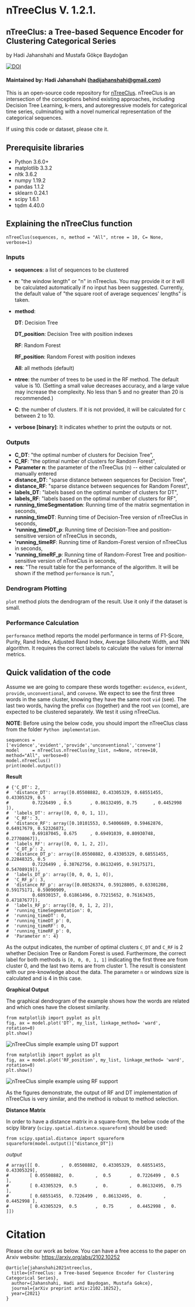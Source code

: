 # nTreeClus V. 1.2.1.
## nTreeClus: a Tree-based Sequence Encoder for Clustering Categorical Series	

by Hadi Jahanshahi and Mustafa Gökçe Baydoğan 

[![DOI](https://zenodo.org/badge/DOI/10.5281/zenodo.5942533.svg)](https://doi.org/10.5281/zenodo.5942533)




#### Maintained by: Hadi Jahanshahi (hadijahanshahi@gmail.com)
This is an open-source code repository for [nTreeClus](https://arxiv.org/abs/2102.10252). nTreeClus is an intersection of the conceptions behind existing approaches, including Decision Tree Learning, k-mers, and autoregressive models for categorical time series, culminating with a novel numerical representation of the categorical sequences.

If using this code or dataset, please cite it.


## Prerequisite libraries
* Python 3.6.0+
* matplotlib 3.3.2
* nltk 3.6.2
* numpy 1.19.2
* pandas 1.1.2
* sklearn 0.24.1
* scipy 1.6.1
* tqdm 4.40.0


## Explaining the nTreeClus function
```{python}
nTreeClus(sequences, n, method = "All", ntree = 10, C= None, verbose=1)
```
### Inputs
* **sequences**: a list of sequences to be clustered
* **n**: "the window length" or "n" in nTreeclus. You may provide it or it will be calculated automatically if no input has been suggested. Currently, the default value of "the square root of average sequences' lengths" is taken.
* **method**: 

    **DT**:          Decision Tree

    **DT_position**: Decision Tree with position indexes
    
    **RF**:          Random Forest

    **RF_position**: Random Forest with position indexes
    
    **All**: all methods (default)
* **ntree**: the number of trees to be used in the RF method. The default value is 10. (Setting a small value decreases accuracy, and a large value may increase the complexity. No less than 5 and no greater than 20 is recommended.)
* **C**: the number of clusters. If it is not provided, it will be calculated for `C` between 2 to 10.
* **verbose [binary]**: It indicates whether to print the outputs or not. 

### Outputs
* **C_DT**: "the optimal number of clusters for Decision Tree",
* **C_RF**: "the optimal number of clusters for Random Forest",
* **Parameter n**: the parameter of the nTreeClus (n) -- either calculated or manually entered
* **distance_DT**: "sparse distance between sequences for Decision Tree",
* **distance_RF**: "sparse distance between sequences for Random Forest",
* **labels_DT**: "labels based on the optimal number of clusters for DT",
* **labels_RF**: "labels based on the optimal number of clusters for RF",
* **running_timeSegmentation**: Running time of the matrix segmentation in seconds,
* **running_timeDT**: Running time of Decision-Tree version of nTreeClus in seconds,
* **'running_timeDT_p**: Running time of Decision-Tree and position-sensitive version of nTreeClus in seconds,
* **'running_timeRF**: Running time of Random-Forest version of nTreeClus in seconds,
* **'running_timeRF_p**: Running time of Random-Forest Tree and position-sensitive version of nTreeClus in seconds,
* **res**: "The result table for the performance of the algorithm. It will be shown if the method `performance` is run.",


### Dendrogram Plotting
`plot` method plots the dendrogram of the result. Use it only if the dataset is small.

### Performance Calculation
`performance` method reports the model performance in terms of F1-Score, Purity, Rand Index, Adjusted Rand Index, Average Sillouhete Width, and 1NN algorithm. It requires the correct labels to calculate the values for internal metrics.

## Quick validation of the code
Assume we are going to compare these words together: `evidence`, `evident`, `provide`, `unconventional`, and `convene`. We expect to see the first three words in the same cluster, knowing they have the same root `vid` (see). The last two words, having the prefix `con` (together) and the root `ven` (come), are expected to be clustered separately. We test it using nTreeClus. 

**NOTE**: Before using the below code, you should import the nTreeClus class from the folder `Python implementation`.

```{python}
sequences = ['evidence','evident','provide','unconventional','convene']
model     = nTreeClus.nTreeClus(my_list, n=None, ntree=10, method="All", verbose=0)
model.nTreeClus()
print(model.output())
```
**Result**
``` {python}
# {'C_DT': 2,
#  'distance_DT': array([0.05508882, 0.43305329, 0.68551455, 0.43305329, 0.5       ,
#         0.7226499 , 0.5       , 0.86132495, 0.75      , 0.4452998 ]),
#  'labels_DT': array([0, 0, 0, 1, 1]),
#  'C_RF': 3,
#  'distance_RF': array([0.10101553, 0.54006689, 0.59462876, 0.64917679, 0.52326871,
#         0.69187045, 0.675     , 0.69491039, 0.80930748, 0.27708067]),
#  'labels_RF': array([0, 0, 1, 2, 2]),
#  'C_DT_p': 2,
#  'distance_DT_p': array([0.05508882, 0.43305329, 0.68551455, 0.22848325, 0.5       ,
#         0.7226499 , 0.38762756, 0.86132495, 0.59175171, 0.54708919]),
#  'labels_DT_p': array([0, 0, 0, 1, 0]),
#  'C_RF_p': 3,
#  'distance_RF_p': array([0.08526374, 0.59128805, 0.63301208, 0.59175171, 0.59090909,
#         0.68930157, 0.61861496, 0.73215652, 0.76163435, 0.47187677]),
#  'labels_RF_p': array([0, 0, 1, 2, 2]),
#  'running_timeSegmentation': 0,
#  'running_timeDT': 0,
#  'running_timeDT_p': 0,
#  'running_timeRF': 0,
#  'running_timeRF_p': 0,
#  'Parameter n': 4}
```

As the output indicates, the number of optimal clusters `C_DT` and `C_RF` is 2 whether Decision Tree or Random Forest is used. Furthermore, the correct label for both methods is `[0, 0, 0, 1, 1]` indicating the first three are from cluster 0, and the last two items are from cluster 1. The result is consistent with our pre-knowledge about the data. The parameter `n` or windows size is calculated and is 4 in this case.


**Graphical Output**

The graphical dendrogram of the example shows how the words are related and which ones have the closest similarity.  

``` {python}
from matplotlib import pyplot as plt
fig, ax = model.plot('DT', my_list, linkage_method= 'ward', rotation=0)
plt.show()
```
![nTreeClus simple example using DT support](https://i.ibb.co/njcCj00/n-Tree-Clus-DT.png)


``` {python}
from matplotlib import pyplot as plt
fig, ax = model.plot('RF_position', my_list, linkage_method= 'ward', rotation=0)
plt.show()
```
![nTreeClus simple example using RF support](https://i.ibb.co/HBrv56Z/n-Tree-Clus-RF.png)


As the figures demonstrate, the output of RF and DT implementation of nTreeClus is very similar, and the method is robust to method selection.

**Distance Matrix**

In order to have a distance matrix in a square-form, the below code of the scipy library (`scipy.spatial.distance.squareform`) should be used: 

``` {python}
from scipy.spatial.distance import squareform
squareform(model.output()["distance_DT"])
```
*output*
``` {python}
# array([[ 0.        ,  0.05508882,  0.43305329,  0.68551455,  0.43305329],
#        [ 0.05508882,  0.        ,  0.5       ,  0.7226499 ,  0.5       ],
#        [ 0.43305329,  0.5       ,  0.        ,  0.86132495,  0.75      ],
#        [ 0.68551455,  0.7226499 ,  0.86132495,  0.        ,  0.4452998 ],
#        [ 0.43305329,  0.5       ,  0.75      ,  0.4452998 ,  0.        ]])
```

# Citation
Please cite our work as below. You can have a free access to the paper on Arxiv website:
https://arxiv.org/abs/2102.10252

```
@article{jahanshahi2021ntreeclus,
  title={nTreeClus: a Tree-based Sequence Encoder for Clustering Categorical Series},
  author={Jahanshahi, Hadi and Baydogan, Mustafa Gokce},
  journal={arXiv preprint arXiv:2102.10252},
  year={2021}
}
```


